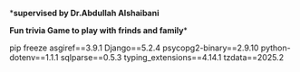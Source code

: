 ***supervised by Dr.Abdullah Alshaibani**

**Fun trivia Game to play with frinds and family***

pip freeze
asgiref==3.9.1
Django==5.2.4
psycopg2-binary==2.9.10
python-dotenv==1.1.1
sqlparse==0.5.3
typing_extensions==4.14.1
tzdata==2025.2
